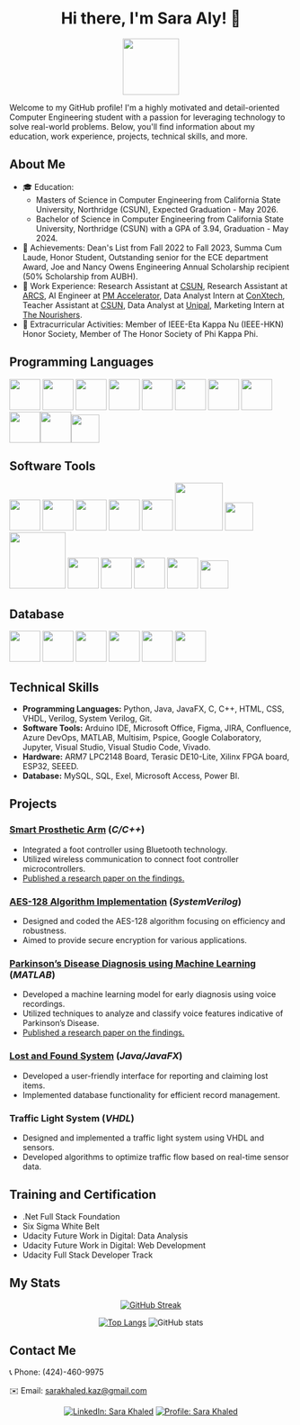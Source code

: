 <div align="center">
  
# Hi there, I'm Sara Aly! 👋
<img src="https://i.giphy.com/media/v1.Y2lkPTc5MGI3NjExcjA5b3VhMDFyNnhxdnI3aHVlZGg1dmY2cmI2YWRra3k2NGhpYzhjbiZlcD12MV9pbnRlcm5hbF9naWZfYnlfaWQmY3Q9Zw/du3J3cXyzhj75IOgvA/giphy.gif" width="100"/>

</div>
  
Welcome to my GitHub profile! I'm a highly motivated and detail-oriented Computer Engineering student with a passion for leveraging technology to solve real-world problems. Below, you'll find information about my education, work experience, projects, technical skills, and more.

## About Me

- 🎓 Education:
  - Masters of Science in Computer Engineering from California State University, Northridge (CSUN), Expected Graduation - May 2026. 
  - Bachelor of Science in Computer Engineering from California State University, Northridge (CSUN) with a GPA of 3.94, Graduation - May 2024.
- 🌟 Achievements: Dean's List from Fall 2022 to Fall 2023, Summa Cum Laude, Honor Student, Outstanding senior for the ECE department Award, Joe and Nancy Owens Engineering Annual Scholarship recipient (50% Scholarship from AUBH).
- 💼 Work Experience: Research Assistant at [CSUN](https://w2.csun.edu/), Research Assistant at [ARCS](https://arcs.center/), AI Engineer at [PM Accelerator](https://www.pmaccelerator.io/), Data Analyst Intern at [ConXtech](https://www.conxtech.com/), Teacher Assistant at [CSUN](https://w2.csun.edu/), Data Analyst at [Unipal](https://unipal.me/en-bh/), Marketing Intern at [The Nourishers](https://thenourishers.com/).
- 🏅 Extracurricular Activities: Member of IEEE-Eta Kappa Nu (IEEE-HKN) Honor Society, Member of The Honor Society of Phi Kappa Phi.

## Programming Languages
<div>
  <img src="https://img.icons8.com/?size=100&id=TpULddJc4gTh&format=png&color=000000" width="55"/> <img src="https://img.icons8.com/?size=100&id=shQTXiDQiQVR&format=png&color=000000" width="55"/> <img src="https://img.icons8.com/?size=100&id=mhwmyz1eu7T5&format=png&color=000000" width="55"/> <img src="https://img.icons8.com/?size=100&id=r5Y16PcDkoWI&format=png&color=0000000" width="55"/> <img src="https://img.icons8.com/?size=100&id=Pd2x9GWu9ovX&format=png&color=000000" width="55"/> <img src="https://img.icons8.com/?size=100&id=l75OEUJkPAk4&format=png&color=000000" width="55"/> <img src="https://img.icons8.com/?size=100&id=v8RpPQUwv0N8&format=png&color=000000" width="55"/> <img src="https://img.icons8.com/?size=100&id=7gdY5qNXaKC0&format=png&color=000000" width="55"/> <img src="https://img.icons8.com/?size=100&id=20906&format=png&color=000000" width="55"/><img src="https://cdn6.aptoide.com/imgs/6/3/1/631fbab7ee9a98187750a0e908f4e01f_icon.png" width="55"/><img src="https://cdn.creazilla.com/icons/3244496/systemverilog-icon-lg.png" width="50"/>
</div>

## Software Tools
<div>
  <img src="https://img.icons8.com/?size=100&id=Of4lZV2lwBQI&format=png&color=000000" width="55"/> <img src="https://img.icons8.com/?size=100&id=vIbsCQXkSp6l&format=png&color=000000" width="55"/> <img src="https://img.icons8.com/?size=100&id=W0YEwBDDfTeu&format=png&color=000000" width="55"/> <img src="https://img.icons8.com/?size=100&id=oROcPah5ues6&format=png&color=000000" width="55"/> <img src="https://img.icons8.com/?size=100&id=gYRR6rys6REq&format=png&color=000000" width="55"/> <img src="https://logowik.com/content/uploads/images/azure-devops1866.jpg" width="85"/> <img src="https://upload.wikimedia.org/wikipedia/commons/d/de/Multisim_logo.jpg" width="50"/> <img src="https://upload.wikimedia.org/wikipedia/commons/d/d0/Google_Colaboratory_SVG_Logo.svg" width="100"/> <img src="https://img.icons8.com/?size=100&id=J0SgMWzAxqFj&format=png&color=000000" width="55"/> <img src="https://img.icons8.com/?size=100&id=ezj3zaVtImPg&format=png&color=000000" width="55"/> <img src="https://img.icons8.com/?size=100&id=0OQR1FYCuA9f&format=png&color=000000" width="55"/> <img src="https://paulstamatiou.com/_next/image?url=%2Fgear%2Fcursor-app-icon.png&w=3840&q=75" width="55"/> <img src="https://flathub.org/_next/image?url=https%3A%2F%2Fdl.flathub.org%2Fmedia%2Fcom%2Fgithub%2Fcorna.Vivado%2F07ad2cd5a0a53383dce2081f799f9726%2Ficons%2F128x128%2Fcom.github.corna.Vivado.png&w=256&q=100" width="50"/>
</div>

## Database
<div>
  <img src="https://img.icons8.com/?size=100&id=9nLaR5KFGjN0&format=png&color=000000" width="55"/> <img src="https://img.icons8.com/?size=100&id=yAk24Bd8TOKS&format=png&color=000000" width="55"/> <img src="https://img.icons8.com/?size=100&id=JdOSrU3pawBf&format=png&color=000000" width="55"/> <img src="https://img.icons8.com/?size=100&id=BEMhRoRy403e&format=png&color=000000" width="55"/> <img src="https://img.icons8.com/?size=100&id=38561&format=png&color=000000" width="55"/> <img src="https://img.icons8.com/?size=100&id=3sGOUDo9nJ4k&format=png&color=000000" width="55"/>
</div>

## Technical Skills
- **Programming Languages:** Python, Java, JavaFX, C, C++, HTML, CSS, VHDL, Verilog, System Verilog, Git.
- **Software Tools:** Arduino IDE, Microsoft Office, Figma, JIRA, Confluence, Azure DevOps, MATLAB, Multisim, Pspice, Google Colaboratory, Jupyter, Visual Studio, Visual Studio Code, Vivado.
- **Hardware:** ARM7 LPC2148 Board, Terasic DE10-Lite, Xilinx FPGA board, ESP32, SEEED.
- **Database:** MySQL, SQL, Exel, Microsoft Access, Power BI.

## Projects
### [Smart Prosthetic Arm](https://github.com/sara-kaz/Smart-Prosthesis-7th-Cohort) (*C/C++*)
- Integrated a foot controller using Bluetooth technology.
- Utilized wireless communication to connect foot controller microcontrollers.
- [Published a research paper on the findings.](https://www.mdpi.com/2227-7080/13/3/98)
### [AES-128 Algorithm Implementation](https://github.com/sara-kaz/AES-128) (*SystemVerilog*)
- Designed and coded the AES-128 algorithm focusing on efficiency and robustness.
- Aimed to provide secure encryption for various applications.
### [Parkinson’s Disease Diagnosis using Machine Learning](https://github.com/sara-kaz/Machine-Learning) (*MATLAB*)
- Developed a machine learning model for early diagnosis using voice recordings.
- Utilized techniques to analyze and classify voice features indicative of Parkinson’s Disease.
- [Published a research paper on the findings.](https://link.springer.com/chapter/10.1007/978-981-19-7742-8_4)
### [Lost and Found System](https://github.com/sara-kaz/Lost-Found) (*Java/JavaFX*)
- Developed a user-friendly interface for reporting and claiming lost items.
- Implemented database functionality for efficient record management.
### Traffic Light System (*VHDL*)
- Designed and implemented a traffic light system using VHDL and sensors.
- Developed algorithms to optimize traffic flow based on real-time sensor data.
## Training and Certification
- .Net Full Stack Foundation
- Six Sigma White Belt
- Udacity Future Work in Digital: Data Analysis
- Udacity Future Work in Digital: Web Development
- Udacity Full Stack Developer Track

## My Stats 
<div align="center">

  [![GitHub Streak](http://github-readme-streak-stats.herokuapp.com?user=sara-kaz&theme=buefy&card_width=650&hide_border=true)](https://git.io/streak-stats)
 
  [![Top Langs](https://github-readme-stats.vercel.app/api/top-langs/?username=sara-kaz&layout=donut&theme=buefy&card_width=300&card_height=300&hide_border=true)](https://github.com/anuraghazra/github-readme-stats)
  ![GitHub stats](https://github-readme-stats.vercel.app/api?username=sara-kaz&show_icons=true&theme=buefy&card_width=300&card_height=300&hide_rank=true&hide_border=true)
  
  
</div>

## Contact Me
📞 Phone: (424)-460-9975

✉️ Email: sarakhaled.kaz@gmail.com
<div align="center">
  
  
  [![LinkedIn: Sara Khaled](https://img.icons8.com/?size=55&id=xuvGCOXi8Wyg&format=png&color=000000)](https://www.linkedin.com/in/sara-k-aly/)
  [![Profile: Sara Khaled](https://img.icons8.com/?size=50&id=23883&format=png&color=000000)](https://sara-kaz.github.io/)

</div>

<!--
**sara-kaz/sara-kaz** is a ✨ _special_ ✨ repository because its `README.md` (this file) appears on your GitHub profile.

Here are some ideas to get you started:

- 🔭 I’m currently working on ...
- 🌱 I’m currently learning ...
- 👯 I’m looking to collaborate on ...
- 🤔 I’m looking for help with ...
- 💬 Ask me about ...
- 📫 How to reach me: ...
- 😄 Pronouns: ...
- ⚡ Fun fact: ...
-->
